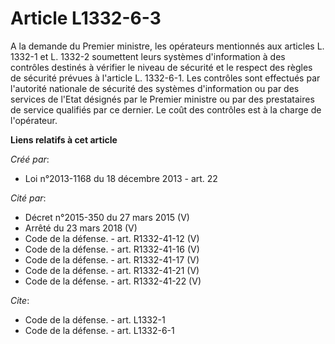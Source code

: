 # Article L1332-6-3

A la demande du Premier ministre, les opérateurs mentionnés aux articles L. 1332-1 et L. 1332-2 soumettent leurs systèmes
d'information à des contrôles destinés à vérifier le niveau de sécurité et le respect des règles de sécurité prévues à
l'article L. 1332-6-1. Les contrôles sont effectués par l'autorité nationale de sécurité des systèmes d'information ou par
des services de l'Etat désignés par le Premier ministre ou par des prestataires de service qualifiés par ce dernier. Le coût
des contrôles est à la charge de l'opérateur.

**Liens relatifs à cet article**

_Créé par_:

  - Loi n°2013-1168 du 18 décembre 2013 - art. 22

_Cité par_:

  - Décret n°2015-350 du 27 mars 2015 (V)
  - Arrêté du 23 mars 2018 (V)
  - Code de la défense. - art. R1332-41-12 (V)
  - Code de la défense. - art. R1332-41-16 (V)
  - Code de la défense. - art. R1332-41-17 (V)
  - Code de la défense. - art. R1332-41-21 (V)
  - Code de la défense. - art. R1332-41-22 (V)

_Cite_:

  - Code de la défense. - art. L1332-1
  - Code de la défense. - art. L1332-6-1
